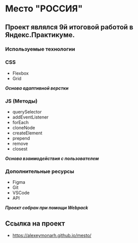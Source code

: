 # Место "РОССИЯ"

## Проект являлся 9й итоговой работой в Яндекс.Практикуме.

### Используемые технологии

### CSS
* Flexbox
* Grid

***Основа адаптивной верстки***

### JS (Методы)
* querySelector
* addEventListener
* forEach
* cloneNode
* createElement
* prepend
* remove
* closest

***Основа взаимодействия с пользователем***

### Дополнительные ресурсы
* Figma
* Git
* VSCode
* API

***Проект собран при помощи Webpack***

## Ссылка на проект
* https://alexeymonarh.github.io/mesto/
